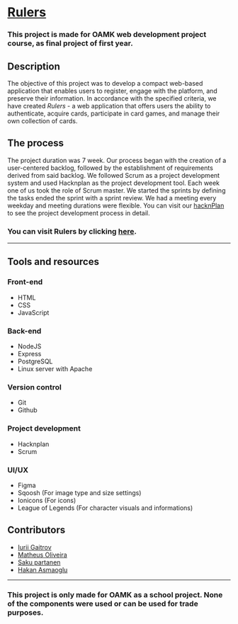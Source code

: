 # [Rulers](https://rulers-sh.com/index.html)
### This project is made for OAMK web development project course, as final project of first year. </h3>


## Description 

The objective of this project was to develop a compact web-based application that enables users to register, engage with the platform, and preserve their information. In accordance with the specified criteria, we have created *Rulers* - a web application that offers users the ability to authenticate, acquire cards, participate in card games, and manage their own collection of cards.
 
## The process
The project duration was 7 week. Our process began with the creation of a user-centered backlog, followed by the establishment of requirements derived from said backlog. We followed Scrum as a project development system and used Hacknplan as the project development tool. Each week one of us took the role of Scrum master. We started the sprints by defining the tasks ended the sprint with a sprint review. We had a meeting every weekday and meeting durations were flexible. You can visit our [hacknPlan](https://app.hacknplan.com/p/183399/kanban?categoryId=0&boardId=506202) to see the project development process in detail.

### You can visit Rulers by clicking [here](https://rulers-sh.com/).

---

## Tools and resources

### Front-end
- HTML
- CSS
- JavaScript

### Back-end
- NodeJS
- Express
- PostgreSQL
- Linux server with Apache

### Version control
- Git
- Github
 
### Project development
- Hacknplan
- Scrum

### UI/UX
- Figma
- Sqoosh (For image type and size settings)
- Ionicons (For icons)
- League of Legends (For character visuals and informations)


  
## Contributors
- [Iurii Gaitrov](https://github.com/ChpoCko)
- [Matheus Oliveira](https://github.com/Matheus-OAMK)
- [Saku partanen](https://github.com/partandeee)
- [Hakan Asmaoglu](https://github.com/Hakan-Asmaoglu)

--- 
### This project is only made for OAMK as a school project. None of the components were used or can be used for trade purposes.
